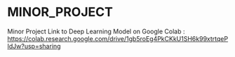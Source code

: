 # MINOR_PROJECT
Minor Project
Link to Deep Learning Model on Google Colab : https://colab.research.google.com/drive/1gb5roEg4PkCKkU1SH6k99xtrtqePIdJw?usp=sharing
